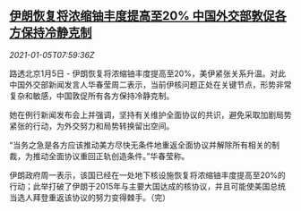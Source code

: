 <!--1609834995000-->
[伊朗恢复将浓缩铀丰度提高至20% 中国外交部敦促各方保持冷静克制](https://cn.reuters.com/article/china-mofa-iran-nuclear-0105-idCNKBS29A0PG)
------

<div><i>2021-01-05T07:59:36Z</i></div><p>路透北京1月5日 - 伊朗恢复将浓缩铀丰度提高至20%，美伊紧张关系升温。对此中国外交部新闻发言人华春莹周二表示，当前伊核问题正处在关键节点，形势非常复杂和敏感，中国敦促所有各方保持冷静克制。</p><p>她在例行新闻发布会上并强调，坚持有关维护全面协议的共识，避免采取加剧局势紧张的行动，为外交努力和局势转换留出空间。</p><p>“当务之急是各方应该推动美方尽快无条件地重返全面协议并解除所有相关的制裁，为推动全面协议重回正轨创造条件。”华春莹称。</p><p>伊朗政府周一表示，该国已经在一处地下核设施恢复将浓缩铀丰度提高至20%的行动；此举打破了伊朗于2015年与主要大国达成的核协议，并且可能使美国总统当选人拜登重返该协议的努力变得棘手。（完）</p>
